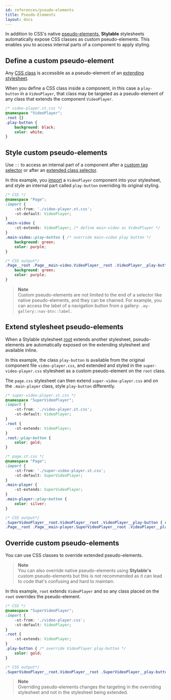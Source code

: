 ```yaml
---
id: references/pseudo-elements
title: Pseudo-Elements
layout: docs
---
```


In addition to CSS's native [pseudo-elements](https://developer.mozilla.org/en/docs/Web/CSS/Pseudo-elements), **Stylable** stylesheets automatically expose CSS classes as custom pseudo-elements. This enables you to access internal parts of a component to apply styling.

## Define a custom pseudo-element

Any [CSS class](./class-selectors.md) is accessible as a pseudo-element of an [extending stylesheet](./extend-stylesheet.md).

When you define a CSS class inside a component, in this case a `play-button` in a `VideoPlayer`, that class may be targeted as a pseudo-element of any class that extends the component `VideoPlayer`.

```css
/* video-player.st.css */
@namespace "VideoPlayer";
.root {}
.play-button { 
    background: black; 
    color: white;
}
```

## Style custom pseudo-elements

Use `::` to access an internal part of a component after a [custom tag selector](./tag-selectors.md#component-element) or after an [extended class selector](./extend-stylesheet.md).

In this example, you [import](./imports.md) a `VideoPlayer` component into your stylesheet, and style an internal part called `play-button` overriding its original styling.


```css
/* CSS */
@namespace "Page";
:import {
    -st-from: './video-player.st.css';
    -st-default: VideoPlayer;
}
.main-video {
    -st-extends: VideoPlayer; /* define main-video as VideoPlayer */
}
.main-video::play-button { /* override main-video play button */
    background: green;
    color: purple;
}
```

```css
/* CSS output*/
.Page__root .Page__main-video.VideoPlayer__root .VideoPlayer__play-button {
    background: green;
    color: purple;
}
```

> **Note**    
> Custom pseudo-elements are not limited to the end of a selector like native pseudo-elements, and they can be chained. For example, you can access the label of a navigation button from a gallery: `.my-gallery::nav-btn::label`.


## Extend stylesheet pseudo-elements

When a Stylable stylesheet [root](./root.md) extends another stylesheet, pseudo-elements are automatically exposed on the extending stylesheet and available inline.

In this example, the class `play-button` is available from the original component file `video-player.css`, and extended and styled in the `super-video-player.css` stylesheet as a custom pseudo-element on the `root` class. 

The `page.css` stylesheet can then extend `super-video-player.css` and on the `.main-player` class, style `play-button` differently.

```css
/* super-video-player.st.css */
@namespace "SuperVideoPlayer";
:import {
    -st-from: './video-player.st.css';
    -st-default: VideoPlayer;
}
.root {
    -st-extends: VideoPlayer;
}
.root::play-button {
    color: gold;
}
```

```css
/* page.st.css */
@namespace "Page";
:import {
    -st-from: './super-video-player.st.css';
    -st-default: SuperVideoPlayer;
}
.main-player {
    -st-extends: SuperVideoPlayer;
}
.main-player::play-button {
    color: silver;
}
```

```css
/* CSS output*/
.SuperVideoPlayer__root.VideoPlayer__root .VideoPlayer__play-button { color: gold; }
.Page__root .Page__main-player.SuperVideoPlayer__root .VideoPlayer__play-button { color: silver; }
```


## Override custom pseudo-elements

You can use CSS classes to override extended pseudo-elements. 

> **Note**    
> You can also override native pseudo-elements using **Stylable's** custom pseudo-elements but this is not recommended as it can lead to code that's confusing and hard to maintain.

In this example, `root` extends `VideoPlayer` and so any class placed on the `root` overrides the pseudo-element.

```css
/* CSS */
@namespace "SuperVideoPlayer";
:import {
    -st-from: './video-player.css';
    -st-default: VideoPlayer;
}
.root {
    -st-extends: VideoPlayer;
}
.play-button { /* override VideoPlayer play-button */
    color: gold;
}
```

```css
/* CSS output*/
.SuperVideoPlayer__root.VideoPlayer__root .SuperVideoPlayer__play-button { color: gold; }
```

> **Note**    
> Overriding pseudo-elements changes the targeting in the overriding stylesheet and not in the stylesheet being extended.

